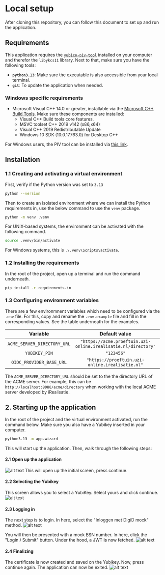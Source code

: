 # Local setup

After cloning this repository, you can follow this document to set up and run the application.

## Requirements

This application requires the [`yubico-piv-tool`](https://developers.yubico.com/yubico-piv-tool/) installed on your computer and therefor the `libykcs11` library. Next to that, make sure you have the following tools:

- **`python3.13`**: Make sure the executable is also accessible from your local terminal.
- **`git`**: To update the application when needed.


### Windows specific requirements
- Microsoft Visual C++ 14.0 or greater, installable via the [Microsoft C++ Build Tools](https://visualstudio.microsoft.com/visual-cpp-build-tools/). Make sure these components are installed:
  - Visual C++ Build tools core features.
  - MSVC toolset C++ 2019 v142 (x86,x64)
  - Visual C++ 2019 Redistributable Update
  - Windows 10 SDK (10.0.17763.0) for Desktop C++

For Windows users, the PIV tool can be installed via [this link](https://developers.yubico.com/yubico-piv-tool/Releases/).



## Installation

### 1.1 Creating and activating a virtual environment

First, verify if the Python version was set to `3.13`

```bash
python --version
```
Then to create an isolated environment where we can install the Python requirements in, use the below command to use the `venv` package.

```bash
python -m venv .venv
```

For UNIX-based systems, the environment can be activated with the following command.

```bash
source .venv/bin/activate
```

For Windows systems, this is `.\.venv\Scripts\activate`.

### 1.2 Installing the requirements

In the root of the project, open up a terminal and run the command underneath.

```bash
pip install -r requirements.in
```

### 1.3 Configuring environment variables

There are a few environmnent variables which need to be configured via the `.env` file. For this, copy and rename the `.env.example` file and fill in the corresponding values. See the table underneath for the examples.

|          Variable           |                         Default value                          | Type  |
| :-------------------------: | :------------------------------------------------------------: | :---: |
| `ACME_SERVER_DIRECTORY_URL` | `"https://acme.proeftuin.uzi-online.irealisatie.nl/directory"` | `str` |
|        `YUBIKEY_PIN`        |                           `"123456"`                           | `str` |
|  `OIDC_PROVIDER_BASE_URL`   |        `"https://proeftuin.uzi-online.irealisatie.nl"`         | `str` |

The `ACME_SERVER_DIRECTORY_URL` should be set to the the directory URL of the ACME server. For example, this can be `http://localhost:8080/acme/directory` when working with the local ACME server developed by iRealisatie.

## 2. Starting up the application

In the root of the project and the virtual environment activated, run the command below. Make sure you also have a Yubikey inserted in your computer.

```bash
python3.13 -m app.wizard
```

This will start up the application. Then, walk through the following steps:

#### 2.1 Open up the application

![alt text](image.png)
This will open up the initial screen, press continue.

#### 2.2 Selecting the Yubikey

This screen allows you to select a YubiKey. Select yours and click continue.
![alt text](image-1.png)

#### 2.3 Logging in

The next step is to login. In here, select the "Inloggen met DigiD mock" method.
![alt text](image-4.png)

You will then be presented with a mock BSN number. In here, click the "Login / Submit" button. Under the hood, a JWT is now fetched.
![alt text](image-5.png)

#### 2.4 Finalizing

The certificate is now created and saved on the Yubikey. Now, press continue again. The application can now be exited.
![alt text](image-6.png)
